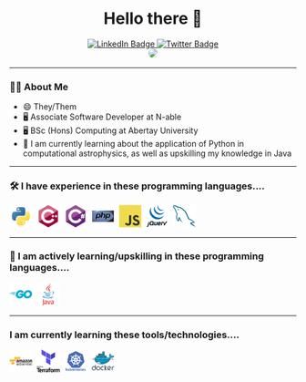 <div id = "obi-wan" align = "center">
  <h1>Hello there 👋</h1>
</div>

<!--
**AeternaX1/AeternaX1** is a ✨ _special_ ✨ repository because its `README.md` (this file) appears on your GitHub profile.

Here are some ideas to get you started:

- 🔭 I’m currently working on ...
- 🌱 I’m currently learning ...
- 👯 I’m looking to collaborate on ...
- 🤔 I’m looking for help with ...
- 💬 Ask me about ...
- 📫 How to reach me: ...
- 😄 Pronouns: ...
- ⚡ Fun fact: ...
-->

<!-- Socials -->
<div id = "badges" align = "center">
  <a href = "https://www.linkedin.com/in/aeternax1/">
    <img src = "https://img.shields.io/badge/LinkedIn-blue?style=for-the-badge&logo=linkedin&logoColor=white" alt = "LinkedIn Badge" width = "100px" height = "25px"/>
  </a>
  
  <a href = "https://twitter.com/AeternaX1" align = "center">
    <img src = "https://img.shields.io/badge/Twitter-blue?style=for-the-badge&logo=twitter&logoColor=white" alt = "Twitter Badge" width = "100px" height = "25px"/>
  </a>
</div>

<!-- Image -->
<div id = "header" align = "center">
    <!--<img src = "https://media.giphy.com/media/lJNoBCvQYp7nq/giphy.gif" width = "500" height = "500"/>-->
    <img src = "https://c.tenor.com/0ygiqFaX-ssAAAAC/bongo-cat-typing.gif" style="border-radius:50%"/>
</div>

---

### 👩‍💻 About Me
- 😄 They/Them
- 🖥️ Associate Software Developer at N-able
- 🖥️ BSc (Hons) Computing at Abertay University
- 🌱 I am currently learning about the application of Python in computational astrophysics, as well as upskilling my knowledge in Java

---

### 🛠️ I have experience in these programming languages....
<div>
  <img src="https://github.com/devicons/devicon/blob/master/icons/python/python-original.svg" title="Python" alt="Python" width="40" height="40"/>&nbsp;
  <img src="https://github.com/devicons/devicon/blob/master/icons/cplusplus/cplusplus-original.svg" title="Cplusplus" alt="Cplusplus" width="40" height="40"/>&nbsp;
  <img src="https://github.com/devicons/devicon/blob/master/icons/csharp/csharp-original.svg" title="Csharp" alt="Csharp" width="40" height="40"/>&nbsp;
  <img src="https://github.com/devicons/devicon/blob/master/icons/php/php-original.svg" title="php" alt="php" width="40" height="40"/>&nbsp;
  <img src="https://github.com/devicons/devicon/blob/master/icons/javascript/javascript-original.svg" title="JavaScript" alt="JavaScript" width="40" height="40"/>&nbsp;
  <img src="https://github.com/devicons/devicon/blob/master/icons/jquery/jquery-original-wordmark.svg" title="jquery" alt="jquery" width="40" height="40"/>&nbsp;
  <img src="https://github.com/devicons/devicon/blob/master/icons/mysql/mysql-original.svg" title="MySQL" alt="MySQL" width="40" height="40"/>&nbsp;
</div>

---

### 🔧 I am actively learning/upskilling in these programming languages....
<div>
  <img src="https://github.com/devicons/devicon/blob/master/icons/go/go-original-wordmark.svg" title="go" alt="go" width="40" height="40"/>&nbsp;
  <img src="https://github.com/devicons/devicon/blob/master/icons/java/java-original-wordmark.svg" title="Java" alt="Java" width="40" height="40"/>&nbsp;
</div>

---

### I am currently learning these tools/technologies....
<div>
  <img src="https://github.com/devicons/devicon/blob/master/icons/amazonwebservices/amazonwebservices-original-wordmark.svg" title="aws" alt="AWS" width="40" height="40"/>&nbsp;
  <img src="https://github.com/devicons/devicon/blob/master/icons/terraform/terraform-original-wordmark.svg" title="terraform" alt="Terraform" width="40" height="40"/>&nbsp;
  <img src="https://github.com/devicons/devicon/blob/master/icons/kubernetes/kubernetes-plain-wordmark.svg" title="kubernetes" alt="Kubernetes" width="40" height="40"/>&nbsp;
  <img src="https://github.com/devicons/devicon/blob/master/icons/docker/docker-original-wordmark.svg" title="docker" alt="Docker" width="40" height="40"/>&nbsp;
</div>

